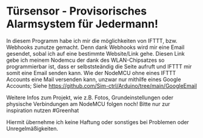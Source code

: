# Türsensor - Provisorisches Alarmsystem für Jedermann!
In diesem Programm habe ich mir die möglichkeiten von IFTTT, bzw. Webhooks zunutze gemacht.
Denn dank Webhooks wird mir eine Email gesendet, sobal ich auf eine bestimmte Website/Link gehe. Diesen Link gebe ich meinem Nodemcu der dank 
des WLAN-Chipsatzes so programmierbar ist, dass er selbststeändig die Seite aufruft und IFTTT mir somit eine Email senden kann.
Wie der NodeMCU ohne eines IFTTT Accounts eine Mail versenden kann, unzwar nur mithilfe eines Google Accounts; Siehe https://github.com/Sim-ctrl/Arduino/tree/main/GoogleEmail

Weitere Infos zum Projekt, wie z.B. Fotos, Grundeinstellungen oder physische Verbindungen am NodeMCU folgen noch!
Bitte nur zur inspiration nutzen #Greenhat


Hiermit übernehme ich keine Haftung oder sonstiges bei Problemen oder Unregelmäßigkeiten.


